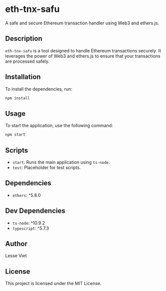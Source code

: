 # eth-tnx-safu

A safe and secure Ethereum transaction handler using Web3 and ethers.js.

## Description

`eth-tnx-safu` is a tool designed to handle Ethereum transactions securely. It leverages the power of Web3 and ethers.js to ensure that your transactions are processed safely.

## Installation

To install the dependencies, run:

```bash
npm install
```

## Usage

To start the application, use the following command:

```bash
npm start
```

## Scripts

- `start`: Runs the main application using `ts-node`.
- `test`: Placeholder for test scripts.

## Dependencies

- `ethers`: ^5.8.0

## Dev Dependencies

- `ts-node`: ^10.9.2
- `typescript`: ^5.7.3

## Author

Lesse Viet

## License

This project is licensed under the MIT License.
